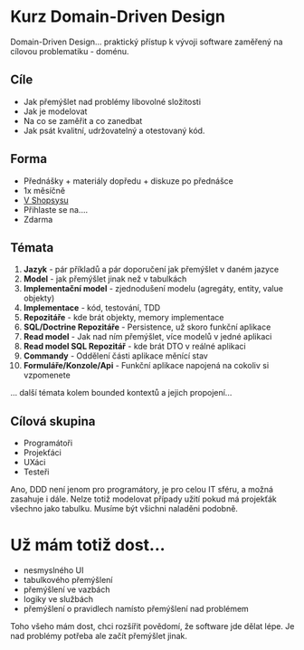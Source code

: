 # Kurz Domain-Driven Design

Domain-Driven Design... praktický přístup k vývoji software zaměřený na cílovou problematiku - doménu.

## Cíle

* Jak přemýšlet nad problémy libovolné složitosti
* Jak je modelovat
* Na co se zaměřit a co zanedbat
* Jak psát kvalitní, udržovatelný a otestovaný kód.

## Forma

* Přednášky + materiály dopředu + diskuze po přednášce
* 1x měsíčně
* [V Shopsysu](https://mapy.cz/zakladni?x=18.2738859&y=49.8575387&z=17&source=firm&id=1548795&q=shopsys)
* Přihlaste se na....
* Zdarma

## Témata

1. **Jazyk** - pár příkladů a pár doporučení jak přemýšlet v daném jazyce
1. **Model** - jak přemýšlet jinak než v tabulkách
1. **Implementační model** - zjednodušení modelu (agregáty, entity, value objekty)
1. **Implementace** - kód, testování, TDD
1. **Repozitáře** - kde brát objekty, memory implementace
1. **SQL/Doctrine Repozitáře** - Persistence, už skoro funkční aplikace
1. **Read model** - Jak nad ním přemýšlet, více modelů v jedné aplikaci
1. **Read model SQL Repozitář** - kde brát DTO v reálné aplikaci
1. **Commandy** - Oddělení části aplikace měnící stav
1. **Formuláře/Konzole/Api** - Funkční aplikace napojená na cokoliv si vzpomenete

... další témata kolem bounded kontextů a jejich propojení...

## Cílová skupina

* Programátoři
* Projekťáci
* UXáci
* Testeři

Ano, DDD není jenom pro programátory, je pro celou IT sféru, a možná zasahuje i dále. Nelze totiž modelovat případy užití pokud má projekťák všechno jako tabulku. Musíme být všichni naladěni podobně.

# Už mám totiž dost...
* nesmyslného UI
* tabulkového přemýšlení
* přemýšlení ve vazbách
* logiky ve službách
* přemýšlení o pravidlech namísto přemýšlení nad problémem

Toho všeho mám dost, chci rozšířit povědomí, že software jde dělat lépe. Je nad problémy potřeba ale začít přemýšlet jinak.
